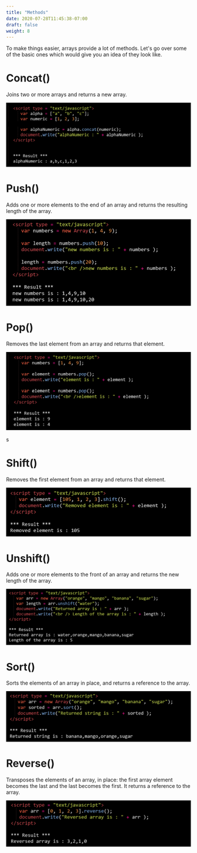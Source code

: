 ```yaml
---
title: "Methods"
date: 2020-07-28T11:45:38-07:00
draft: false
weight: 8
---
```


To make things easier, arrays provide a lot of methods. Let's go over some of the basic ones which would give you an idea of they look like.



# Concat() 
Joins two or more arrays and returns a new array.

![#Can't find image](../img/array_methods/concat.png)


# Push() 
Adds one or more elements to the end of an array and returns the resulting length of the array.

![#Can't find image](../img/array_methods/push.png)


# Pop() 
Removes the last element from an array and returns that element.

![#Can't find image](../img/array_methods/pop.png)

s
# Shift() 
Removes the first element from an array and returns that element.

![#Can't find image](../img/array_methods/shift.png)


# Unshift() 
Adds one or more elements to the front of an array and returns the new length of the array.

![#Can't find image](../img/array_methods/unshift.png)


# Sort() 
Sorts the elements of an array in place, and returns a reference to the array.

![#Can't find image](../img/array_methods/sort.png)


# Reverse() 
Transposes the elements of an array, in place: the first array element becomes the last and the last becomes the first. It returns a reference to the array.

![#Can't find image](../img/array_methods/reverse.png)
